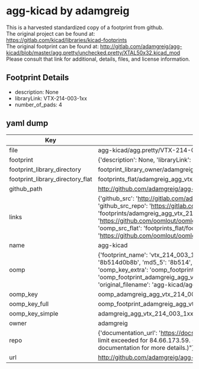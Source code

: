 # agg-kicad by adamgreig  
This is a harvested standardized copy of a footprint from github.  
The original project can be found at:  
https://gitlab.com/kicad/libraries/kicad-footprints  
The original footprint can be found at:
http://gitlab.com/adamgreig/agg-kicad/blob/master/agg.pretty/unchecked.pretty/XTAL50x32.kicad_mod
Please consult that link for additional, details, files, and license information.  
## Footprint Details
* description: None  
* libraryLink: VTX-214-003-1xx  
* number_of_pads: 4  
## yaml dump  
| Key | Value |  
| --- | --- |  
| file | agg-kicad/agg.pretty/VTX-214-003-1xx.kicad_mod |  
| footprint | {'description': None, 'libraryLink': 'VTX-214-003-1xx', 'number_of_pads': 4} |  
| footprint_library_directory | footprint_library_owner/adamgreig_agg-kicad |  
| footprint_library_directory_flat | footprints_flat/adamgreig_agg_vtx_214_003_1xx/working |  
| github_path | http://github.com/adamgreig/agg-kicad/blob/master/agg.pretty/VTX-214-003-1xx.kicad_mod |  
| links | {'github_src': 'http://gitlab.com/adamgreig/agg-kicad/blob/master/agg.pretty/unchecked.pretty/XTAL50x32.kicad_mod', 'github_src_repo': 'https://gitlab.com/kicad/libraries/kicad-footprints', 'oomp_bot': 'footprints/adamgreig_agg_vtx_214_003_1xx/working', 'oomp_bot_github': 'https://github.com/oomlout/oomlout_oomp_footprint_bot/tree/main/footprints/adamgreig_agg_vtx_214_003_1xx/working', 'oomp_src_flat': 'footprints_flat/footprints_flat/adamgreig_agg_vtx_214_003_1xx/working', 'oomp_src_flat_github': 'https://github.com/oomlout/oomlout_oomp_footprint_src/tree/main/footprints_flat/adamgreig_agg_vtx_214_003_1xx/working'} |  
| name | agg-kicad |  
| oomp | {'footprint_name': 'vtx_214_003_1xx', 'library_name': 'agg', 'md5': '8b514d0b8b5209ea8c68bb7a0e2fa8de', 'md5_10': '8b514d0b8b', 'md5_5': '8b514', 'md5_6': '8b514d', 'oomp_key': 'oomp_adamgreig_agg_vtx_214_003_1xx', 'oomp_key_extra': 'oomp_footprint_adamgreig_agg_vtx_214_003_1xx', 'oomp_key_full': 'oomp_footprint_adamgreig_agg_vtx_214_003_1xx_8b514d', 'oomp_key_simple': 'adamgreig_agg_vtx_214_003_1xx', 'original_filename': 'agg-kicad/agg.pretty/VTX-214-003-1xx.kicad_mod', 'owner_name': 'adamgreig'} |  
| oomp_key | oomp_adamgreig_agg_vtx_214_003_1xx |  
| oomp_key_full | oomp_footprint_adamgreig_agg_vtx_214_003_1xx |  
| oomp_key_simple | adamgreig_agg_vtx_214_003_1xx |  
| owner | adamgreig |  
| repo | {'documentation_url': 'https://docs.github.com/rest/overview/resources-in-the-rest-api#rate-limiting', 'message': "API rate limit exceeded for 84.66.173.59. (But here's the good news: Authenticated requests get a higher rate limit. Check out the documentation for more details.)"} |  
| url | http://github.com/adamgreig/agg-kicad |  

